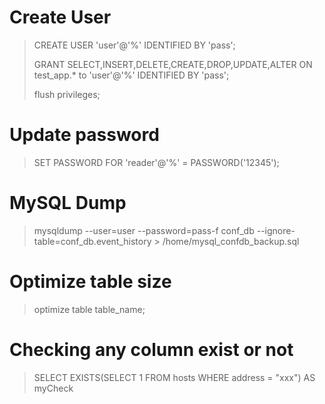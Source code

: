# Create User
> CREATE USER 'user'@'%' IDENTIFIED BY 'pass';
> 
> GRANT SELECT,INSERT,DELETE,CREATE,DROP,UPDATE,ALTER ON test_app.* to 'user'@'%' IDENTIFIED BY 'pass';
> 
> flush privileges;

# Update password
> SET PASSWORD FOR 'reader'@'%' = PASSWORD('12345');

# MySQL Dump
> mysqldump --user=user --password=pass-f  conf_db  --ignore-table=conf_db.event_history  > /home/mysql_confdb_backup.sql

# Optimize table size
> optimize table table_name;

# Checking any column exist or not
> SELECT EXISTS(SELECT 1 FROM hosts WHERE address = "xxx") AS myCheck 
